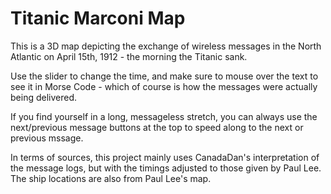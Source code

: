 # Titanic Marconi Map

This is a 3D map depicting the exchange of wireless messages in the North Atlantic on April 15th, 1912 - the morning the Titanic sank.

Use the slider to change the time, and make sure to mouse over the text to see it in Morse Code - which of course is how the messages were actually being delivered.

If you find yourself in a long, messageless stretch, you can always use the next/previous message buttons at the top to speed along to the next or previous mssage.

In terms of sources, this project mainly uses CanadaDan's interpretation of the message logs, but with the timings adjusted to those given by Paul Lee. The ship locations are also from Paul Lee's map.